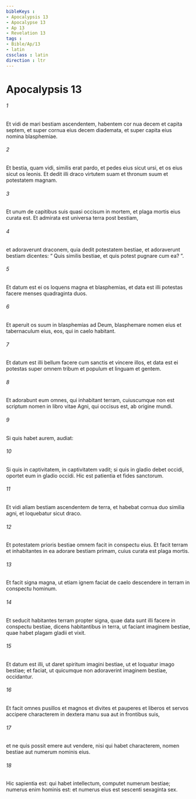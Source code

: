 ```yaml
---
bibleKeys : 
- Apocalypsis 13
- Apocalypse 13
- Ap 13
- Revelation 13
tags : 
- Bible/Ap/13
- latin
cssclass : latin
direction : ltr
---
```


# Apocalypsis 13

###### 1
Et vidi de mari bestiam ascendentem, habentem cor nua decem et capita septem, et super cornua eius decem diademata, et super capita eius nomina blasphemiae. 
###### 2
Et bestia, quam vidi, similis erat pardo, et pedes eius sicut ursi, et os eius sicut os leonis. Et dedit illi draco virtutem suam et thronum suum et potestatem magnam. 
###### 3
Et unum de capitibus suis quasi occisum in mortem, et plaga mortis eius curata est. Et admirata est universa terra post bestiam, 
###### 4
et adoraverunt draconem, quia dedit potestatem bestiae, et adoraverunt bestiam dicentes: “ Quis similis bestiae, et quis potest pugnare cum ea? ”.
###### 5
Et datum est ei os loquens magna et blasphemias, et data est illi potestas facere menses quadraginta duos. 
###### 6
Et aperuit os suum in blasphemias ad Deum, blasphemare nomen eius et tabernaculum eius, eos, qui in caelo habitant. 
###### 7
Et datum est illi bellum facere cum sanctis et vincere illos, et data est ei potestas super omnem tribum et populum et linguam et gentem. 
###### 8
Et adorabunt eum omnes, qui inhabitant terram, cuiuscumque non est scriptum nomen in libro vitae Agni, qui occisus est, ab origine mundi. 
###### 9
Si quis habet aurem, audiat:
###### 10
Si quis in captivitatem, in captivitatem vadit; si quis in gladio debet occidi, oportet eum in gladio occidi. Hic est patientia et fides sanctorum.
###### 11
Et vidi aliam bestiam ascendentem de terra, et habebat cornua duo similia agni, et loquebatur sicut draco. 
###### 12
Et potestatem prioris bestiae omnem facit in conspectu eius. Et facit terram et inhabitantes in ea adorare bestiam primam, cuius curata est plaga mortis. 
###### 13
Et facit signa magna, ut etiam ignem faciat de caelo descendere in terram in conspectu hominum. 
###### 14
Et seducit habitantes terram propter signa, quae data sunt illi facere in conspectu bestiae, dicens habitantibus in terra, ut faciant imaginem bestiae, quae habet plagam gladii et vixit. 
###### 15
Et datum est illi, ut daret spiritum imagini bestiae, ut et loquatur imago bestiae; et faciat, ut quicumque non adoraverint imaginem bestiae, occidantur. 
###### 16
Et facit omnes pusillos et magnos et divites et pauperes et liberos et servos accipere characterem in dextera manu sua aut in frontibus suis, 
###### 17
et ne quis possit emere aut vendere, nisi qui habet characterem, nomen bestiae aut numerum nominis eius. 
###### 18
Hic sapientia est: qui habet intellectum, computet numerum bestiae; numerus enim hominis est: et numerus eius est sescenti sexaginta sex.
